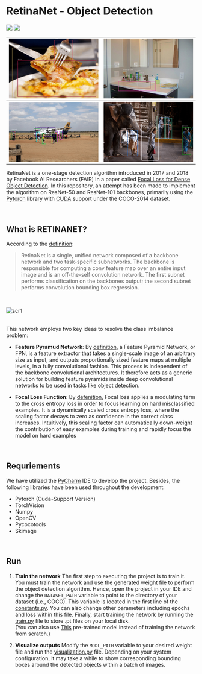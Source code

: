 # RetinaNet - Object Detection
<img src="https://badgen.net/badge/Version/1.1/blue?icon=github"> <img src="https://badgen.net/badge/Status/Stable/green?icon=git">
<br/>


| ![scr1](https://github.com/kimiaf1998/Retinanet/blob/master/screenshots/5.png "Detection Result 1") | ![scr2](https://github.com/kimiaf1998/Retinanet/blob/master/screenshots/6.png "Detection Result 2") |
| ------------ | ------------ |
| ![scr4](https://github.com/kimiaf1998/Retinanet/blob/master/screenshots/1.png "Detection Result 3") | ![scr3](https://github.com/kimiaf1998/Retinanet/blob/master/screenshots/3.png "Detection Result 4") |

RetinaNet is a one-stage detection algorithm introduced in 2017 and 2018 by Facebook AI Researchers (FAIR) in a paper called [Focal Loss for Dense Object Detection](https://arxiv.org/abs/1708.02002 "Focal Loss for Dense Object Detection").
In this repository, an attempt has been made to implement the algorithm on ResNet-50 and ResNet-101 backbones, primarily using the [Pytorch](https://pytorch.org/ "Pytorch") library with [CUDA](https://en.wikipedia.org/wiki/CUDA "CUDA") support under the COCO-2014 dataset.

<br>

## What is RETINANET?
According to the [definition](https://tinyurl.com/5bksrrrr "definition"):
> RetinaNet is a single, unified network composed of a backbone network and two task-specific subnetworks. The backbone is responsible for computing a conv feature map over an entire input image and is an off-the-self convolution network. The first subnet performs classification on the backbones output; the second subnet performs convolution bounding box regression.

<br>

 ![scr1](https://pbs.twimg.com/media/D_TF0tjUEAElZkp.jpg "RetinaNet Architecture")

<br>This network employs two key ideas to resolve the class imbalance problem:
- **Feature Pyramud Network**: By [definition](https://paperswithcode.com/method/fpn "definition"), a Feature Pyramid Network, or FPN, is a feature extractor that takes a single-scale image of an arbitrary size as input, and outputs proportionally sized feature maps at multiple levels, in a fully convolutional fashion. This process is independent of the backbone convolutional architectures. It therefore acts as a generic solution for building feature pyramids inside deep convolutional networks to be used in tasks like object detection.


- **Focal Loss Function**:  By [defenition](https://paperswithcode.com/method/focal-loss#:~:text=Focal%20loss%20applies%20a%20modulating,in%20the%20correct%20class%20increases. "defenition"), Focal loss applies a modulating term to the cross entropy loss in order to focus learning on hard misclassified examples. It is a dynamically scaled cross entropy loss, where the scaling factor decays to zero as confidence in the correct class increases. Intuitively, this scaling factor can automatically down-weight the contribution of easy examples during training and rapidly focus the model on hard examples
<br>

## Requriements
We have utilized the [PyCharm](https://www.jetbrains.com/pycharm/ "PyCharm") IDE to develop the project. Besides, the following libraries have been used throughout the development:
- Pytorch (Cuda-Support Version)
- TorchVision
- Numpy
- OpenCV
- Pycocotools
- Skimage
<br>

## Run
1. **Train the network**
The first step to executing the project is to train it. You must train the network and use the generated weight file to perform the object detection algorithm. Hence, open the project in your IDE and change the `DATASET_PATH` variable to point to the directory of your dataset (i.e., COCO). This variable is located in the first line of the [constants.py](https://github.com/kimiaf1998/Retinanet/blob/master/net/utility/constants.py "constants.py"). You can also change other parameters including epochs and loss within this file. Finally, start training the network by running the [train.py](https://github.com/kimiaf1998/Retinanet/blob/master/train.py "train.py") file to store .pt files on your local disk.<br>(You can also use [This](https://google.com "This") pre-trained model instead of training the network from scratch.)


2. **Visualize outputs**
Modify the `MODL_PATH` variable to your desired weight file and run the [visualization.py](https://github.com/kimiaf1998/Retinanet/blob/master/visualization.py "visualization.py") file. Depending on your system configuration, it may take a while to show corresponding bounding boxes around the detected objects within a batch of images.

